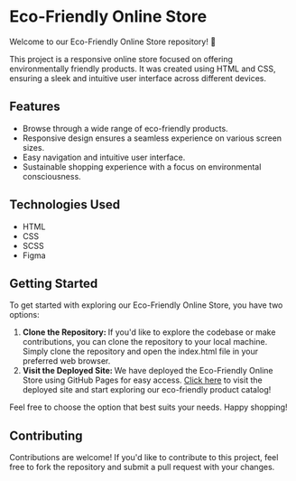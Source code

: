 <h1>Eco-Friendly Online Store</h1>

Welcome to our Eco-Friendly Online Store repository! 🌿

This project is a responsive online store focused on offering environmentally friendly products. It was created using HTML and CSS, ensuring a sleek and intuitive user interface across different devices.
<h2>Features</h2> 

<ul> <li>Browse through a wide range of eco-friendly products.</li> 
   <li>Responsive design ensures a seamless experience on various screen sizes.</li>
   <li>Easy navigation and intuitive user interface.</li> 
   <li>Sustainable shopping experience with a focus on environmental consciousness.</li> 
</ul>
<h2>Technologies Used</h2>

  <ul> <li>HTML</li> 
   <li> CSS</li> 
   <li>SCSS</li> 
   <li>Figma</li>
  </ul>  

<h2>Getting Started</h2>

To get started with exploring our Eco-Friendly Online Store, you have two options:

   <ol> <li> <b> Clone the Repository: </b> If you'd like to explore the codebase or make contributions, you can clone the repository to your local machine. Simply clone the repository and open the index.html file in your preferred web browser.</li>

   <li> <b> Visit the Deployed Site: </b> We have deployed the Eco-Friendly Online Store using GitHub Pages for easy access. <a href="https://pipe-garcia.github.io/ecology-store/" target="_blank">Click here</a> to visit the deployed site and start exploring our eco-friendly product catalog! </li>
    </ol>
Feel free to choose the option that best suits your needs. Happy shopping!

<h2>Contributing</h2>

Contributions are welcome! If you'd like to contribute to this project, feel free to fork the repository and submit a pull request with your changes.

